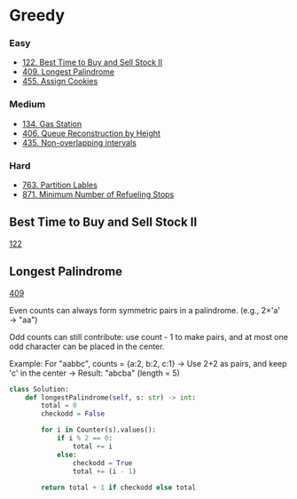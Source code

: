 # Greedy 
<!------------------------------------------------------------------------------------------------------------------------------------------------------>
### Easy
- [122. Best Time to Buy and Sell Stock II](#Best-Time-to-Buy-and-Sell-Stock-II)
- [409. Longest Palindrome](#Longest-Palindrome)
- [455. Assign Cookies](#Assign-Cookies)
### Medium
- [134. Gas Station](#Gas-Station)
- [406. Queue Reconstruction by Height](#Queue-Reconstruction-by-Height)
- [435. Non-overlapping intervals](#Non-overlapping-Intervals)
  
### Hard
- [763. Partition Lables](#Partition-Labels)
- [871. Minimum Number of Refueling Stops](#Minimum-Number-of-Refueling-Stops)
  
<!------------------------------------------------------------------------------------------------------------------------------------------------------>

## Best Time to Buy and Sell Stock II
[122](https://leetcode.com/problems/Best-Time-to-Buy-and-Sell-Stock-II/)

## Longest Palindrome
[409](https://leetcode.com/problems/Longest-Palindrome/)

Even counts can always form symmetric pairs in a palindrome. (e.g., 2×'a' → "aa")

Odd counts can still contribute: use count - 1 to make pairs, and at most one odd character can be placed in the center.

Example:
For "aabbc", counts = {a:2, b:2, c:1}
→ Use 2+2 as pairs, and keep 'c' in the center → Result: "abcba" (length = 5)

```python
class Solution:
    def longestPalindrome(self, s: str) -> int:
        total = 0
        checkodd = False

        for i in Counter(s).values():
            if i % 2 == 0:
                total += i
            else:
                checkodd = True
                total += (i - 1)
        
        return total + 1 if checkodd else total
```
